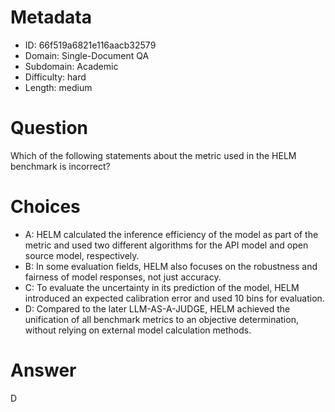 # Metadata

- ID: 66f519a6821e116aacb32579
- Domain: Single-Document QA
- Subdomain: Academic
- Difficulty: hard
- Length: medium

# Question

Which of the following statements about the metric used in the HELM benchmark is incorrect?

# Choices

- A: HELM calculated the inference efficiency of the model as part of the metric and used two different algorithms for the API model and open source model, respectively.
- B: In some evaluation fields, HELM also focuses on the robustness and fairness of model responses, not just accuracy.
- C: To evaluate the uncertainty in its prediction of the model, HELM introduced an expected calibration error and used 10 bins for evaluation.
- D: Compared to the later LLM-AS-A-JUDGE, HELM achieved the unification of all benchmark metrics to an objective determination, without relying on external model calculation methods.

# Answer

D
